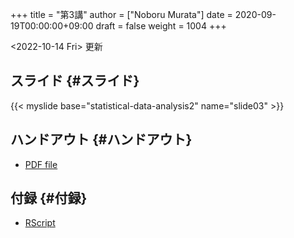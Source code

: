 +++
title = "第3講"
author = ["Noboru Murata"]
date = 2020-09-19T00:00:00+09:00
draft = false
weight = 1004
+++

<span class="timestamp-wrapper"><span class="timestamp">&lt;2022-10-14 Fri&gt; </span></span> 更新


## スライド {#スライド}

{{< myslide base="statistical-data-analysis2" name="slide03" >}}


## ハンドアウト {#ハンドアウト}

-   [PDF file](https://noboru-murata.github.io/statistical-data-analysis2/pdfs/slide03.pdf)


## 付録 {#付録}

-   [RScript](https://noboru-murata.github.io/statistical-data-analysis2/code/slide03.R)